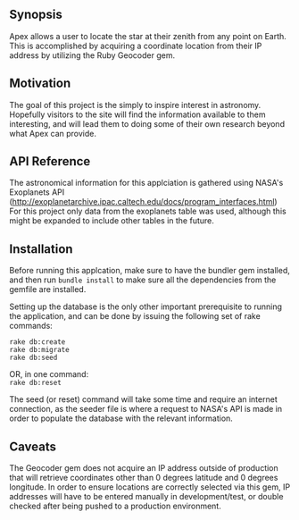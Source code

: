 ## Synopsis

Apex allows a user to locate the star at their zenith from any point on Earth.
This is accomplished by acquiring a coordinate location from their IP address
by utilizing the Ruby Geocoder gem.

## Motivation

The goal of this project is the simply to inspire interest in astronomy.  Hopefully
visitors to the site will find the information available to them interesting, and
will lead them to doing some of their own research beyond what Apex can provide.

## API Reference

The astronomical information for this applciation is gathered using NASA's
Exoplanets API (http://exoplanetarchive.ipac.caltech.edu/docs/program_interfaces.html)
For this project only data from the exoplanets table was used, although this
might be expanded to include other tables in the future.

## Installation

Before running this applcation, make sure to have the bundler gem installed, and
then run `bundle install` to make sure all the dependencies from the gemfile are
installed.

Setting up the database is the only other important prerequisite to running the
application, and can be done by issuing the following set of rake commands:

`rake db:create`  
`rake db:migrate`  
`rake db:seed`

OR, in one command:  
`rake db:reset`

The seed (or reset) command will take some time and require an internet connection,
as the seeder file is where a request to NASA's API is made in order to populate
the database with the relevant information.

## Caveats

The Geocoder gem does not acquire an IP address outside of production that will
retrieve coordinates other than 0 degrees latitude and 0 degrees longitude.  In
order to ensure locations are correctly selected via this gem, IP addresses will
have to be entered manually in development/test, or double checked after being
pushed to a production environment.
